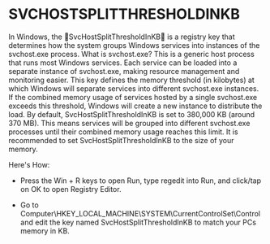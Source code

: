 <h1> SVCHOSTSPLITTHRESHOLDINKB </h1>
In Windows, the 🔸SvcHostSplitThresholdInKB🔸 is a registry key that determines how the system groups Windows services into instances of the svchost.exe process. What is svchost.exe? This is a generic host process that runs most Windows services. 
Each service can be loaded into a separate instance of svchost.exe, making resource management and monitoring easier. This key defines the memory threshold (in kilobytes) at which Windows will separate services into different svchost.exe instances. 
If the combined memory usage of services hosted by a single svchost.exe exceeds this threshold, Windows will create a new instance to distribute the load.
By default, SvcHostSplitThresholdInKB is set to 380,000 KB (around 370 MB). This means services will be grouped into different svchost.exe processes until their combined memory usage reaches this limit.
It is recommended to set SvcHostSplitThresholdInKB to the size of your memory.

Here's How:

- Press the Win + R keys to open Run, type regedit into Run, and click/tap on OK to open Registry Editor.

- Go to Computer\HKEY_LOCAL_MACHINE\SYSTEM\CurrentControlSet\Control and edit the key named SvcHostSplitThresholdInKB to match your PCs memory in KB.



